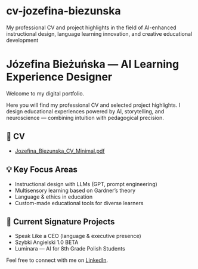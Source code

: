 # cv-jozefina-biezunska
My professional CV and project highlights in the field of AI-enhanced instructional design, language learning innovation, and creative educational development
# Józefina Bieżuńska — AI Learning Experience Designer

Welcome to my digital portfolio.

Here you will find my professional CV and selected project highlights. I design educational experiences powered by AI, storytelling, and neuroscience — combining intuition with pedagogical precision.

## 📄 CV
- [Jozefina_Biezunska_CV_Minimal.pdf](./Jozefina_Biezunska_CV_Minimal.pdf)

## 💡 Key Focus Areas
- Instructional design with LLMs (GPT, prompt engineering)
- Multisensory learning based on Gardner’s theory
- Language & ethics in education
- Custom-made educational tools for diverse learners

## 🌹 Current Signature Projects
- Speak Like a CEO (language & executive presence)
- Szybki Angielski 1.0 BETA
- Luminara — AI for 8th Grade Polish Students

Feel free to connect with me on [LinkedIn](https://www.linkedin.com/in/jozefinabiezunska).
